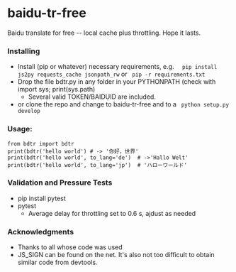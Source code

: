 # baidu-tr-free

Baidu translate for free -- local cache plus throttling. Hope it lasts.

### Installing
* Install (pip or whatever) necessary requirements, e.g. ``` 
pip install js2py requests_cache jsonpath_rw``` or ```
pip -r requirements.txt```
* Drop the file bdtr.py in any folder in your PYTHONPATH (check with import sys; print(sys.path)
  * Several valid TOKEN/BAIDUID are included.
* or clone the repo and change to baidu-tr-free and to a ```
   python setup.py develop```

### Usage:

``` 
from bdtr import bdtr
print(bdtr('hello world') # -> '你好，世界'
print(bdtr('hello world', to_lang='de')  # ->'Hallo Welt'
print(bdtr('hello world', to_lang='jp')  # 'ハローワールド'
```

### Validation and Pressure Tests
* pip install pytest
* pytest
  * Average delay for throttling set to 0.6 s, ajdust as needed

### Acknowledgments

* Thanks to all whose code was used
* JS_SIGN can be found on the net. It's also not too difficult to obtain similar code from devtools.
